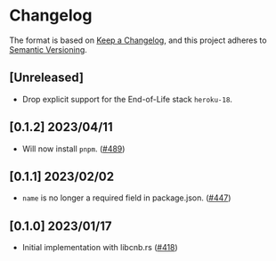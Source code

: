 # Changelog
The format is based on [Keep a Changelog](https://keepachangelog.com/en/1.0.0/),
and this project adheres to [Semantic Versioning](https://semver.org/spec/v2.0.0.html).

## [Unreleased]

- Drop explicit support for the End-of-Life stack `heroku-18`.

## [0.1.2] 2023/04/11

- Will now install `pnpm`. ([#489](https://github.com/heroku/buildpacks-nodejs/pull/489))

## [0.1.1] 2023/02/02

- `name` is no longer a required field in package.json. ([#447](https://github.com/heroku/buildpacks-nodejs/pull/447))

## [0.1.0] 2023/01/17

- Initial implementation with libcnb.rs ([#418](https://github.com/heroku/buildpacks-nodejs/pull/418))

